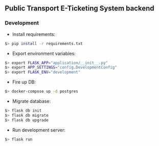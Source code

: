 ## Public Transport E-Ticketing System backend

### Development

* Install requirements:
```sh
$> pip install -r requirements.txt
```

* Export environment variables:
```sh
$> export FLASK_APP="application/__init__.py"
$> export APP_SETTINGS="config.DevelopmentConfig"
$> export FLASK_ENV="development"
```

* Fire up DB:
```sh
$> docker-compose up -d postgres
```

* Migrate database:
```sh
$> flask db init
$> flask db migrate
$> flask db upgrade
```

* Run development server:
```sh
$> flask run
```
